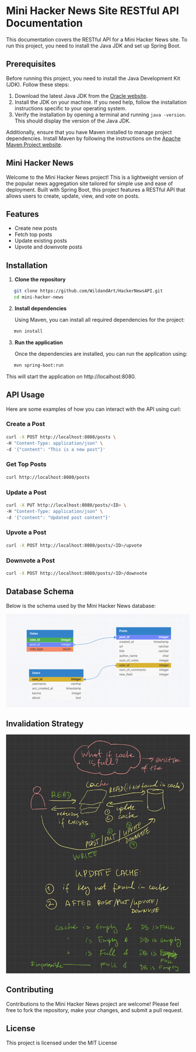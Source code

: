 
# Mini Hacker News Site RESTful API Documentation

This documentation covers the RESTful API for a Mini Hacker News site. To run this project, you need to install the Java JDK and set up Spring Boot.

## Prerequisites

Before running this project, you need to install the Java Development Kit (JDK). Follow these steps:

1. Download the latest Java JDK from the [Oracle website](https://www.oracle.com/java/technologies/javase-jdk11-downloads.html).
2. Install the JDK on your machine. If you need help, follow the installation instructions specific to your operating system.
3. Verify the installation by opening a terminal and running `java -version`. This should display the version of the Java JDK.

Additionally, ensure that you have Maven installed to manage project dependencies. Install Maven by following the instructions on the [Apache Maven Project website](https://maven.apache.org/install.html).

## Mini Hacker News

Welcome to the Mini Hacker News project! This is a lightweight version of the popular news aggregation site tailored for simple use and ease of deployment. Built with Spring Boot, this project features a RESTful API that allows users to create, update, view, and vote on posts.

## Features

- Create new posts
- Fetch top posts
- Update existing posts
- Upvote and downvote posts

## Installation

1. **Clone the repository**

   
```bash
   git clone https://github.com/WildandArt/HackerNewsAPI.git
   cd mini-hacker-news
```


2. **Install dependencies**

   Using Maven, you can install all required dependencies for the project:

   
```bash
   mvn install
```

3. **Run the application**

   Once the dependencies are installed, you can run the application using:

   
```bash
   mvn spring-boot:run
```

   This will start the application on http://localhost:8080.

## API Usage

Here are some examples of how you can interact with the API using curl:

### Create a Post

```bash
curl -X POST http://localhost:8080/posts \
-H "Content-Type: application/json" \
-d '{"content": "This is a new post"}'
```

### Get Top Posts

```bash
curl http://localhost:8080/posts
```

### Update a Post

```bash
curl -X PUT http://localhost:8080/posts/<ID> \
-H "Content-Type: application/json" \
-d '{"content": "Updated post content"}'
```

### Upvote a Post

```bash
curl -X POST http://localhost:8080/posts/<ID>/upvote
```

### Downvote a Post

```bash
curl -X POST http://localhost:8080/posts/<ID>/downvote
```

## Database Schema

Below is the schema used by the Mini Hacker News database:

![Database Schema](img/DBSchema.png)

## Invalidation Strategy

![Invalidatoin Strategy](img/CacheInvalidationStrategy.jpg)

## Contributing

Contributions to the Mini Hacker News project are welcome! Please feel free to fork the repository, make your changes, and submit a pull request.

## License

This project is licensed under the MIT License


